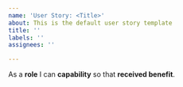 ```yaml
---
name: 'User Story: <Title>'
about: This is the default user story template
title: ''
labels: ''
assignees: ''

---
```


As a **role** I can **capability** so that **received benefit**.
